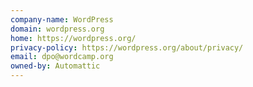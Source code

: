 ```yaml
---
company-name: WordPress
domain: wordpress.org
home: https://wordpress.org/
privacy-policy: https://wordpress.org/about/privacy/
email: dpo@wordcamp.org
owned-by: Automattic
---
```




